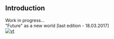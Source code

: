 ## Introduction

Work in progress... </br>
"Future" as a new world [last edition - 18.03.2017] <br/>
[![yt](https://cloud.githubusercontent.com/assets/19840443/24084949/b76697a2-0cf3-11e7-838b-5cc481660af0.gif)](https://www.youtube.com/watch?v=f67etUUwpWU&feature=youtu.be)
